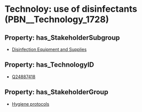 # Technoloy: __use of disinfectants__ (PBN__Technology_1728)

## Property: has_StakeholderSubgroup

* [Disinfection Equipment and Supplies](PBN__TechSubgroup_87)

## Property: has_TechnologyID

* [Q24887418](Q24887418)

## Property: has_StakeholderGroup

* [Hygiene protocols](PBN__TechGroup_9)

